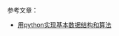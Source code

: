 参考文章：
- [用python实现基本数据结构和算法](https://python-web-guide.readthedocs.io/zh/latest/algorithms/algorithms.html)
